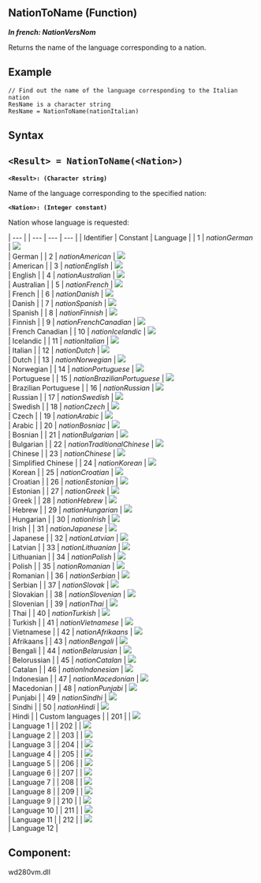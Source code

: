 


## NationToName (Function)

***In french: NationVersNom***



<a name="XUse"></a>
<a name="Use"></a>
<a name="description"></a>
Returns the name of the language corresponding to a nation.
<a name="Example1"></a>
<a name="sample_code"></a>

## Example


```wl
// Find out the name of the language corresponding to the Italian nation
ResName is a character string
ResName = NationToName(nationItalian)
```

<a name="XSYNTAX"></a>

## Syntax
<a name="SYNTAX1"></a>

`<Result> = NationToName(<Nation>)`
---

**`<Result>: (Character string)`**

Name of the language corresponding to the specified nation:

**`<Nation>: (Integer constant)`**

Nation whose language is requested:

   | --- |
| --- | --- | --- |
| Identifier | Constant | Language |
| 1 | *nationGerman* | ![](https://doc.pcsoft.fr/en-US/images/image.awp?langid=3&name=DrapeauAllemand.gif)<br> | German |
| 2 | *nationAmerican* | ![](https://doc.pcsoft.fr/en-US/images/image.awp?langid=3&name=DrapeauAmericain.gif)<br> | American |
| 3 | *nationEnglish* | ![](https://doc.pcsoft.fr/en-US/images/image.awp?langid=3&name=DrapeauAnglais.gif)<br> | English |
| 4 | *nationAustralian* | ![](https://doc.pcsoft.fr/en-US/images/image.awp?langid=3&name=DrapeauAustralien.gif)<br> | Australian |
| 5 | *nationFrench* | ![](https://doc.pcsoft.fr/en-US/images/image.awp?langid=3&name=DrapeauFrancais.gif)<br> | French |
| 6 | *nationDanish* | ![](https://doc.pcsoft.fr/en-US/images/image.awp?langid=3&name=DrapeauDanois.gif)<br> | Danish |
| 7 | *nationSpanish* | ![](https://doc.pcsoft.fr/en-US/images/image.awp?langid=3&name=DrapeauEspagnol.gif)<br> | Spanish |
| 8 | *nationFinnish* | ![](https://doc.pcsoft.fr/en-US/images/image.awp?langid=3&name=DrapeauFinnois.gif)<br> | Finnish |
| 9 | *nationFrenchCanadian* | ![](https://doc.pcsoft.fr/en-US/images/image.awp?langid=3&name=DrapeauCanadien.gif)<br> | French Canadian |
| 10 | *nationIcelandic* | ![](https://doc.pcsoft.fr/en-US/images/image.awp?langid=3&name=DrapeauIslandais.gif)<br> | Icelandic |
| 11 | *nationItalian* | ![](https://doc.pcsoft.fr/en-US/images/image.awp?langid=3&name=DrapeauItalien.gif)<br> | Italian |
| 12 | *nationDutch* | ![](https://doc.pcsoft.fr/en-US/images/image.awp?langid=3&name=DrapeauNeerlandais.gif)<br> | Dutch |
| 13 | *nationNorwegian* | ![](https://doc.pcsoft.fr/en-US/images/image.awp?langid=3&name=DrapeauNorvegien.gif)<br> | Norwegian |
| 14 | *nationPortuguese* | ![](https://doc.pcsoft.fr/en-US/images/image.awp?langid=3&name=DrapeauPortugais.gif)<br> | Portuguese |
| 15 | *nationBrazilianPortuguese* | ![](https://doc.pcsoft.fr/en-US/images/image.awp?langid=3&name=DrapeauPortugaisBresilien.gif)<br> | Brazilian Portuguese |
| 16 | *nationRussian* | ![](https://doc.pcsoft.fr/en-US/images/image.awp?langid=3&name=DrapeauRusse.gif)<br> | Russian |
| 17 | *nationSwedish* | ![](https://doc.pcsoft.fr/en-US/images/image.awp?langid=3&name=DrapeauSuedois.gif)<br> | Swedish |
| 18 | *nationCzech* | ![](https://doc.pcsoft.fr/en-US/images/image.awp?langid=3&name=DrapeauTcheque.gif)<br> | Czech |
| 19 | *nationArabic* | ![](https://doc.pcsoft.fr/en-US/images/image.awp?langid=3&name=DrapeauArabe.gif)<br> | Arabic |
| 20 | *nationBosniac* | ![](https://doc.pcsoft.fr/en-US/images/image.awp?langid=3&name=DrapeauBosnie.gif)<br> | Bosnian |
| 21 | *nationBulgarian* | ![](https://doc.pcsoft.fr/en-US/images/image.awp?langid=3&name=DrapeauBulgare.gif)<br> | Bulgarian |
| 22 | *nationTraditionalChinese* | ![](https://doc.pcsoft.fr/en-US/images/image.awp?langid=3&name=DrapeauChinois.gif)<br> | Chinese |
| 23 | *nationChinese* | ![](https://doc.pcsoft.fr/en-US/images/image.awp?langid=3&name=DrapeauChinoisSimplifie.gif)<br> | Simplified Chinese |
| 24 | *nationKorean* | ![](https://doc.pcsoft.fr/en-US/images/image.awp?langid=3&name=DrapeauCoreen.gif)<br> | Korean |
| 25 | *nationCroatian* | ![](https://doc.pcsoft.fr/en-US/images/image.awp?langid=3&name=DrapeauCroate.gif)<br> | Croatian |
| 26 | *nationEstonian* | ![](https://doc.pcsoft.fr/en-US/images/image.awp?langid=3&name=DrapeauEstonie.gif)<br> | Estonian |
| 27 | *nationGreek* | ![](https://doc.pcsoft.fr/en-US/images/image.awp?langid=3&name=DrapeauGrec.gif)<br> | Greek |
| 28 | *nationHebrew* | ![](https://doc.pcsoft.fr/en-US/images/image.awp?langid=3&name=DrapeauHebreu.gif)<br> | Hebrew |
| 29 | *nationHungarian* | ![](https://doc.pcsoft.fr/en-US/images/image.awp?langid=3&name=DrapeauHongrois.gif)<br> | Hungarian |
| 30 | *nationIrish* | ![](https://doc.pcsoft.fr/en-US/images/image.awp?langid=3&name=DrapeauIrlandais.gif)<br> | Irish |
| 31 | *nationJapanese* | ![](https://doc.pcsoft.fr/en-US/images/image.awp?langid=3&name=DrapeauJaponais.gif)<br> | Japanese |
| 32 | *nationLatvian* | ![](https://doc.pcsoft.fr/en-US/images/image.awp?langid=3&name=DrapeauLetton.gif)<br> | Latvian |
| 33 | *nationLithuanian* | ![](https://doc.pcsoft.fr/en-US/images/image.awp?langid=3&name=Drapeaulituanien.gif)<br> | Lithuanian |
| 34 | *nationPolish* | ![](https://doc.pcsoft.fr/en-US/images/image.awp?langid=3&name=DrapeauPolonais.gif)<br> | Polish |
| 35 | *nationRomanian* | ![](https://doc.pcsoft.fr/en-US/images/image.awp?langid=3&name=DrapeauRoumain.gif)<br> | Romanian |
| 36 | *nationSerbian* | ![](https://doc.pcsoft.fr/en-US/images/image.awp?langid=3&name=DrapeauSerbe.gif)<br> | Serbian |
| 37 | *nationSlovak* | ![](https://doc.pcsoft.fr/en-US/images/image.awp?langid=3&name=DrapeauSlovaque.gif)<br> | Slovakian |
| 38 | *nationSlovenian* | ![](https://doc.pcsoft.fr/en-US/images/image.awp?langid=3&name=DrapeauSlovenie.gif)<br> | Slovenian |
| 39 | *nationThai* | ![](https://doc.pcsoft.fr/en-US/images/image.awp?langid=3&name=DrapeauThai.gif)<br> | Thai |
| 40 | *nationTurkish* | ![](https://doc.pcsoft.fr/en-US/images/image.awp?langid=3&name=DrapeauTurc.gif)<br> | Turkish |
| 41 | *nationVietnamese* | ![](https://doc.pcsoft.fr/en-US/images/image.awp?langid=3&name=DrapeauVietnamien.gif)<br> | Vietnamese |
| 42 | *nationAfrikaans* | ![](https://doc.pcsoft.fr/en-US/images/image.awp?langid=3&name=DrapeauAfrikaans.gif)<br> | Afrikaans |
| 43 | *nationBengali* | ![](https://doc.pcsoft.fr/en-US/images/image.awp?langid=3&name=DrapeauBengali.gif)<br> | Bengali |
| 44 | *nationBelarusian* | ![](https://doc.pcsoft.fr/en-US/images/image.awp?langid=3&name=DrapeauBielorusse.gif)<br> | Belorussian |
| 45 | *nationCatalan* | ![](https://doc.pcsoft.fr/en-US/images/image.awp?langid=3&name=DrapeauCatalan.gif)<br> | Catalan |
| 46 | *nationIndonesian* | ![](https://doc.pcsoft.fr/en-US/images/image.awp?langid=3&name=DrapeauIndonesien.gif)<br> | Indonesian |
| 47 | *nationMacedonian* | ![](https://doc.pcsoft.fr/en-US/images/image.awp?langid=3&name=DrapeauMacedonien.gif)<br> | Macedonian |
| 48 | *nationPunjabi* | ![](https://doc.pcsoft.fr/en-US/images/image.awp?langid=3&name=DrapeauPendjabi.gif)<br> | Punjabi |
| 49 | *nationSindhi* | ![](https://doc.pcsoft.fr/en-US/images/image.awp?langid=3&name=DrapeauSindhi.gif)<br> | Sindhi |
| 50 | *nationHindi* | ![](https://doc.pcsoft.fr/en-US/images/image.awp?langid=3&name=DrapeauHindi.gif)<br> | Hindi |
| Custom languages |
| 201 |   | ![](https://doc.pcsoft.fr/en-US/images/image.awp?langid=3&name=DrapeauAutres.gif)<br> | Language 1 |
| 202 |   | ![](https://doc.pcsoft.fr/en-US/images/image.awp?langid=3&name=DrapeauAutres.gif)<br> | Language 2 |
| 203 |   | ![](https://doc.pcsoft.fr/en-US/images/image.awp?langid=3&name=DrapeauAutres.gif)<br> | Language 3 |
| 204 |   | ![](https://doc.pcsoft.fr/en-US/images/image.awp?langid=3&name=DrapeauAutres.gif)<br> | Language 4 |
| 205 |   | ![](https://doc.pcsoft.fr/en-US/images/image.awp?langid=3&name=DrapeauAutres.gif)<br> | Language 5 |
| 206 |   | ![](https://doc.pcsoft.fr/en-US/images/image.awp?langid=3&name=DrapeauAutres.gif)<br> | Language 6 |
| 207 |   | ![](https://doc.pcsoft.fr/en-US/images/image.awp?langid=3&name=DrapeauAutres.gif)<br> | Language 7 |
| 208 |   | ![](https://doc.pcsoft.fr/en-US/images/image.awp?langid=3&name=DrapeauAutres.gif)<br> | Language 8 |
| 209 |   | ![](https://doc.pcsoft.fr/en-US/images/image.awp?langid=3&name=DrapeauAutres.gif)<br> | Language 9 |
| 210 |   | ![](https://doc.pcsoft.fr/en-US/images/image.awp?langid=3&name=DrapeauAutres.gif)<br> | Language 10 |
| 211 |   | ![](https://doc.pcsoft.fr/en-US/images/image.awp?langid=3&name=DrapeauAutres.gif)<br> | Language 11 |
| 212 |   | ![](https://doc.pcsoft.fr/en-US/images/image.awp?langid=3&name=DrapeauAutres.gif)<br> | Language 12 |





<a name="XComponent"></a>

## Component:
wd280vm.dll
